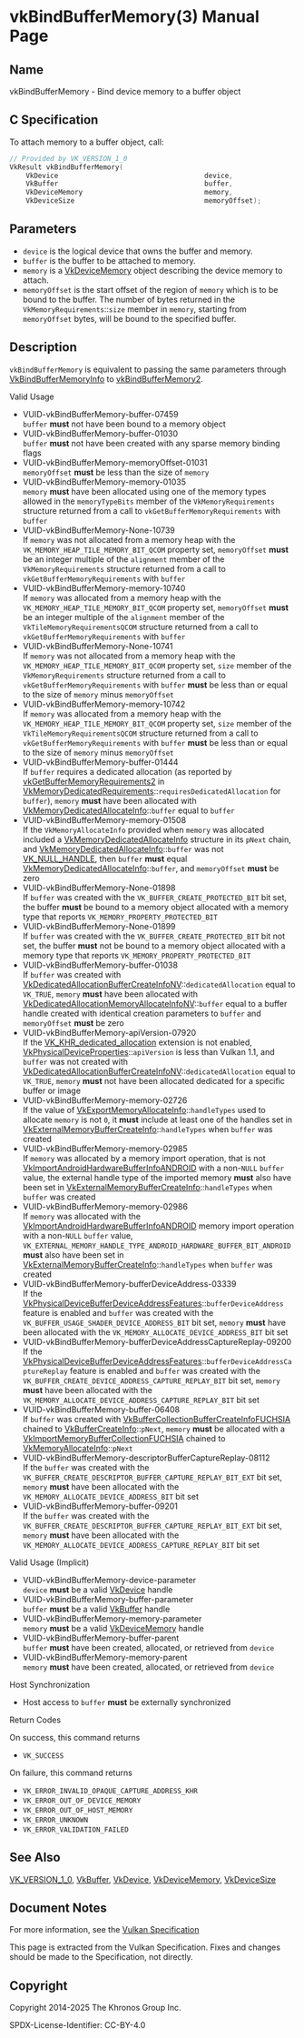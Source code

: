 # vkBindBufferMemory(3) Manual Page

## Name

vkBindBufferMemory - Bind device memory to a buffer object



## [](#_c_specification)C Specification

To attach memory to a buffer object, call:

```c++
// Provided by VK_VERSION_1_0
VkResult vkBindBufferMemory(
    VkDevice                                    device,
    VkBuffer                                    buffer,
    VkDeviceMemory                              memory,
    VkDeviceSize                                memoryOffset);
```

## [](#_parameters)Parameters

- `device` is the logical device that owns the buffer and memory.
- `buffer` is the buffer to be attached to memory.
- `memory` is a [VkDeviceMemory](https://registry.khronos.org/vulkan/specs/latest/man/html/VkDeviceMemory.html) object describing the device memory to attach.
- `memoryOffset` is the start offset of the region of `memory` which is to be bound to the buffer. The number of bytes returned in the `VkMemoryRequirements`::`size` member in `memory`, starting from `memoryOffset` bytes, will be bound to the specified buffer.

## [](#_description)Description

`vkBindBufferMemory` is equivalent to passing the same parameters through [VkBindBufferMemoryInfo](https://registry.khronos.org/vulkan/specs/latest/man/html/VkBindBufferMemoryInfo.html) to [vkBindBufferMemory2](https://registry.khronos.org/vulkan/specs/latest/man/html/vkBindBufferMemory2.html).

Valid Usage

- [](#VUID-vkBindBufferMemory-buffer-07459)VUID-vkBindBufferMemory-buffer-07459  
  `buffer` **must** not have been bound to a memory object
- [](#VUID-vkBindBufferMemory-buffer-01030)VUID-vkBindBufferMemory-buffer-01030  
  `buffer` **must** not have been created with any sparse memory binding flags
- [](#VUID-vkBindBufferMemory-memoryOffset-01031)VUID-vkBindBufferMemory-memoryOffset-01031  
  `memoryOffset` **must** be less than the size of `memory`
- [](#VUID-vkBindBufferMemory-memory-01035)VUID-vkBindBufferMemory-memory-01035  
  `memory` **must** have been allocated using one of the memory types allowed in the `memoryTypeBits` member of the `VkMemoryRequirements` structure returned from a call to `vkGetBufferMemoryRequirements` with `buffer`
- [](#VUID-vkBindBufferMemory-None-10739)VUID-vkBindBufferMemory-None-10739  
  If `memory` was not allocated from a memory heap with the `VK_MEMORY_HEAP_TILE_MEMORY_BIT_QCOM` property set, `memoryOffset` **must** be an integer multiple of the `alignment` member of the `VkMemoryRequirements` structure returned from a call to `vkGetBufferMemoryRequirements` with `buffer`
- [](#VUID-vkBindBufferMemory-memory-10740)VUID-vkBindBufferMemory-memory-10740  
  If `memory` was allocated from a memory heap with the `VK_MEMORY_HEAP_TILE_MEMORY_BIT_QCOM` property set, `memoryOffset` **must** be an integer multiple of the `alignment` member of the `VkTileMemoryRequirementsQCOM` structure returned from a call to `vkGetBufferMemoryRequirements` with `buffer`
- [](#VUID-vkBindBufferMemory-None-10741)VUID-vkBindBufferMemory-None-10741  
  If `memory` was not allocated from a memory heap with the `VK_MEMORY_HEAP_TILE_MEMORY_BIT_QCOM` property set, `size` member of the `VkMemoryRequirements` structure returned from a call to `vkGetBufferMemoryRequirements` with `buffer` **must** be less than or equal to the size of `memory` minus `memoryOffset`
- [](#VUID-vkBindBufferMemory-memory-10742)VUID-vkBindBufferMemory-memory-10742  
  If `memory` was allocated from a memory heap with the `VK_MEMORY_HEAP_TILE_MEMORY_BIT_QCOM` property set, `size` member of the `VkTileMemoryRequirementsQCOM` structure returned from a call to `vkGetBufferMemoryRequirements` with `buffer` **must** be less than or equal to the size of `memory` minus `memoryOffset`
- [](#VUID-vkBindBufferMemory-buffer-01444)VUID-vkBindBufferMemory-buffer-01444  
  If `buffer` requires a dedicated allocation (as reported by [vkGetBufferMemoryRequirements2](https://registry.khronos.org/vulkan/specs/latest/man/html/vkGetBufferMemoryRequirements2.html) in [VkMemoryDedicatedRequirements](https://registry.khronos.org/vulkan/specs/latest/man/html/VkMemoryDedicatedRequirements.html)::`requiresDedicatedAllocation` for `buffer`), `memory` **must** have been allocated with [VkMemoryDedicatedAllocateInfo](https://registry.khronos.org/vulkan/specs/latest/man/html/VkMemoryDedicatedAllocateInfo.html)::`buffer` equal to `buffer`
- [](#VUID-vkBindBufferMemory-memory-01508)VUID-vkBindBufferMemory-memory-01508  
  If the `VkMemoryAllocateInfo` provided when `memory` was allocated included a [VkMemoryDedicatedAllocateInfo](https://registry.khronos.org/vulkan/specs/latest/man/html/VkMemoryDedicatedAllocateInfo.html) structure in its `pNext` chain, and [VkMemoryDedicatedAllocateInfo](https://registry.khronos.org/vulkan/specs/latest/man/html/VkMemoryDedicatedAllocateInfo.html)::`buffer` was not [VK\_NULL\_HANDLE](https://registry.khronos.org/vulkan/specs/latest/man/html/VK_NULL_HANDLE.html), then `buffer` **must** equal [VkMemoryDedicatedAllocateInfo](https://registry.khronos.org/vulkan/specs/latest/man/html/VkMemoryDedicatedAllocateInfo.html)::`buffer`, and `memoryOffset` **must** be zero
- [](#VUID-vkBindBufferMemory-None-01898)VUID-vkBindBufferMemory-None-01898  
  If `buffer` was created with the `VK_BUFFER_CREATE_PROTECTED_BIT` bit set, the buffer **must** be bound to a memory object allocated with a memory type that reports `VK_MEMORY_PROPERTY_PROTECTED_BIT`
- [](#VUID-vkBindBufferMemory-None-01899)VUID-vkBindBufferMemory-None-01899  
  If `buffer` was created with the `VK_BUFFER_CREATE_PROTECTED_BIT` bit not set, the buffer **must** not be bound to a memory object allocated with a memory type that reports `VK_MEMORY_PROPERTY_PROTECTED_BIT`
- [](#VUID-vkBindBufferMemory-buffer-01038)VUID-vkBindBufferMemory-buffer-01038  
  If `buffer` was created with [VkDedicatedAllocationBufferCreateInfoNV](https://registry.khronos.org/vulkan/specs/latest/man/html/VkDedicatedAllocationBufferCreateInfoNV.html)::`dedicatedAllocation` equal to `VK_TRUE`, `memory` **must** have been allocated with [VkDedicatedAllocationMemoryAllocateInfoNV](https://registry.khronos.org/vulkan/specs/latest/man/html/VkDedicatedAllocationMemoryAllocateInfoNV.html)::`buffer` equal to a buffer handle created with identical creation parameters to `buffer` and `memoryOffset` **must** be zero
- [](#VUID-vkBindBufferMemory-apiVersion-07920)VUID-vkBindBufferMemory-apiVersion-07920  
  If the [VK\_KHR\_dedicated\_allocation](https://registry.khronos.org/vulkan/specs/latest/man/html/VK_KHR_dedicated_allocation.html) extension is not enabled, [VkPhysicalDeviceProperties](https://registry.khronos.org/vulkan/specs/latest/man/html/VkPhysicalDeviceProperties.html)::`apiVersion` is less than Vulkan 1.1, and `buffer` was not created with [VkDedicatedAllocationBufferCreateInfoNV](https://registry.khronos.org/vulkan/specs/latest/man/html/VkDedicatedAllocationBufferCreateInfoNV.html)::`dedicatedAllocation` equal to `VK_TRUE`, `memory` **must** not have been allocated dedicated for a specific buffer or image
- [](#VUID-vkBindBufferMemory-memory-02726)VUID-vkBindBufferMemory-memory-02726  
  If the value of [VkExportMemoryAllocateInfo](https://registry.khronos.org/vulkan/specs/latest/man/html/VkExportMemoryAllocateInfo.html)::`handleTypes` used to allocate `memory` is not `0`, it **must** include at least one of the handles set in [VkExternalMemoryBufferCreateInfo](https://registry.khronos.org/vulkan/specs/latest/man/html/VkExternalMemoryBufferCreateInfo.html)::`handleTypes` when `buffer` was created
- [](#VUID-vkBindBufferMemory-memory-02985)VUID-vkBindBufferMemory-memory-02985  
  If `memory` was allocated by a memory import operation, that is not [VkImportAndroidHardwareBufferInfoANDROID](https://registry.khronos.org/vulkan/specs/latest/man/html/VkImportAndroidHardwareBufferInfoANDROID.html) with a non-`NULL` `buffer` value, the external handle type of the imported memory **must** also have been set in [VkExternalMemoryBufferCreateInfo](https://registry.khronos.org/vulkan/specs/latest/man/html/VkExternalMemoryBufferCreateInfo.html)::`handleTypes` when `buffer` was created
- [](#VUID-vkBindBufferMemory-memory-02986)VUID-vkBindBufferMemory-memory-02986  
  If `memory` was allocated with the [VkImportAndroidHardwareBufferInfoANDROID](https://registry.khronos.org/vulkan/specs/latest/man/html/VkImportAndroidHardwareBufferInfoANDROID.html) memory import operation with a non-`NULL` `buffer` value, `VK_EXTERNAL_MEMORY_HANDLE_TYPE_ANDROID_HARDWARE_BUFFER_BIT_ANDROID` **must** also have been set in [VkExternalMemoryBufferCreateInfo](https://registry.khronos.org/vulkan/specs/latest/man/html/VkExternalMemoryBufferCreateInfo.html)::`handleTypes` when `buffer` was created
- [](#VUID-vkBindBufferMemory-bufferDeviceAddress-03339)VUID-vkBindBufferMemory-bufferDeviceAddress-03339  
  If the [VkPhysicalDeviceBufferDeviceAddressFeatures](https://registry.khronos.org/vulkan/specs/latest/man/html/VkPhysicalDeviceBufferDeviceAddressFeatures.html)::`bufferDeviceAddress` feature is enabled and `buffer` was created with the `VK_BUFFER_USAGE_SHADER_DEVICE_ADDRESS_BIT` bit set, `memory` **must** have been allocated with the `VK_MEMORY_ALLOCATE_DEVICE_ADDRESS_BIT` bit set
- [](#VUID-vkBindBufferMemory-bufferDeviceAddressCaptureReplay-09200)VUID-vkBindBufferMemory-bufferDeviceAddressCaptureReplay-09200  
  If the [VkPhysicalDeviceBufferDeviceAddressFeatures](https://registry.khronos.org/vulkan/specs/latest/man/html/VkPhysicalDeviceBufferDeviceAddressFeatures.html)::`bufferDeviceAddressCaptureReplay` feature is enabled and `buffer` was created with the `VK_BUFFER_CREATE_DEVICE_ADDRESS_CAPTURE_REPLAY_BIT` bit set, `memory` **must** have been allocated with the `VK_MEMORY_ALLOCATE_DEVICE_ADDRESS_CAPTURE_REPLAY_BIT` bit set
- [](#VUID-vkBindBufferMemory-buffer-06408)VUID-vkBindBufferMemory-buffer-06408  
  If `buffer` was created with [VkBufferCollectionBufferCreateInfoFUCHSIA](https://registry.khronos.org/vulkan/specs/latest/man/html/VkBufferCollectionBufferCreateInfoFUCHSIA.html) chained to [VkBufferCreateInfo](https://registry.khronos.org/vulkan/specs/latest/man/html/VkBufferCreateInfo.html)::`pNext`, `memory` **must** be allocated with a [VkImportMemoryBufferCollectionFUCHSIA](https://registry.khronos.org/vulkan/specs/latest/man/html/VkImportMemoryBufferCollectionFUCHSIA.html) chained to [VkMemoryAllocateInfo](https://registry.khronos.org/vulkan/specs/latest/man/html/VkMemoryAllocateInfo.html)::`pNext`
- [](#VUID-vkBindBufferMemory-descriptorBufferCaptureReplay-08112)VUID-vkBindBufferMemory-descriptorBufferCaptureReplay-08112  
  If the `buffer` was created with the `VK_BUFFER_CREATE_DESCRIPTOR_BUFFER_CAPTURE_REPLAY_BIT_EXT` bit set, `memory` **must** have been allocated with the `VK_MEMORY_ALLOCATE_DEVICE_ADDRESS_BIT` bit set
- [](#VUID-vkBindBufferMemory-buffer-09201)VUID-vkBindBufferMemory-buffer-09201  
  If the `buffer` was created with the `VK_BUFFER_CREATE_DESCRIPTOR_BUFFER_CAPTURE_REPLAY_BIT_EXT` bit set, `memory` **must** have been allocated with the `VK_MEMORY_ALLOCATE_DEVICE_ADDRESS_CAPTURE_REPLAY_BIT` bit set

Valid Usage (Implicit)

- [](#VUID-vkBindBufferMemory-device-parameter)VUID-vkBindBufferMemory-device-parameter  
  `device` **must** be a valid [VkDevice](https://registry.khronos.org/vulkan/specs/latest/man/html/VkDevice.html) handle
- [](#VUID-vkBindBufferMemory-buffer-parameter)VUID-vkBindBufferMemory-buffer-parameter  
  `buffer` **must** be a valid [VkBuffer](https://registry.khronos.org/vulkan/specs/latest/man/html/VkBuffer.html) handle
- [](#VUID-vkBindBufferMemory-memory-parameter)VUID-vkBindBufferMemory-memory-parameter  
  `memory` **must** be a valid [VkDeviceMemory](https://registry.khronos.org/vulkan/specs/latest/man/html/VkDeviceMemory.html) handle
- [](#VUID-vkBindBufferMemory-buffer-parent)VUID-vkBindBufferMemory-buffer-parent  
  `buffer` **must** have been created, allocated, or retrieved from `device`
- [](#VUID-vkBindBufferMemory-memory-parent)VUID-vkBindBufferMemory-memory-parent  
  `memory` **must** have been created, allocated, or retrieved from `device`

Host Synchronization

- Host access to `buffer` **must** be externally synchronized

Return Codes

On success, this command returns

- `VK_SUCCESS`

On failure, this command returns

- `VK_ERROR_INVALID_OPAQUE_CAPTURE_ADDRESS_KHR`
- `VK_ERROR_OUT_OF_DEVICE_MEMORY`
- `VK_ERROR_OUT_OF_HOST_MEMORY`
- `VK_ERROR_UNKNOWN`
- `VK_ERROR_VALIDATION_FAILED`

## [](#_see_also)See Also

[VK\_VERSION\_1\_0](https://registry.khronos.org/vulkan/specs/latest/man/html/VK_VERSION_1_0.html), [VkBuffer](https://registry.khronos.org/vulkan/specs/latest/man/html/VkBuffer.html), [VkDevice](https://registry.khronos.org/vulkan/specs/latest/man/html/VkDevice.html), [VkDeviceMemory](https://registry.khronos.org/vulkan/specs/latest/man/html/VkDeviceMemory.html), [VkDeviceSize](https://registry.khronos.org/vulkan/specs/latest/man/html/VkDeviceSize.html)

## [](#_document_notes)Document Notes

For more information, see the [Vulkan Specification](https://registry.khronos.org/vulkan/specs/latest/html/vkspec.html#vkBindBufferMemory)

This page is extracted from the Vulkan Specification. Fixes and changes should be made to the Specification, not directly.

## [](#_copyright)Copyright

Copyright 2014-2025 The Khronos Group Inc.

SPDX-License-Identifier: CC-BY-4.0